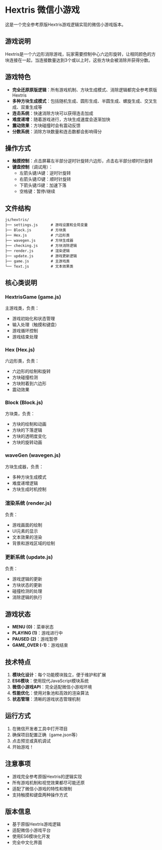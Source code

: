 # Hextris 微信小游戏

这是一个完全参考原版Hextris游戏逻辑实现的微信小游戏版本。

## 游戏说明

Hextris是一个六边形消除游戏，玩家需要控制中心六边形旋转，让相同颜色的方块连接在一起，当连接数量达到3个或以上时，这些方块会被消除并获得分数。

## 游戏特色

- **完全还原原版逻辑**：所有游戏机制、方块生成模式、消除逻辑都完全参考原版Hextris
- **多种方块生成模式**：包括随机生成、圆形生成、半圆生成、螺旋生成、交叉生成、双重生成等
- **连击系统**：快速消除方块可以获得连击加成
- **难度递增**：随着游戏进行，方块生成速度会逐渐加快
- **震动效果**：方块碰撞时会有震动反馈
- **分数系统**：消除方块数量和连击数都会影响得分

## 操作方式

- **触摸控制**：点击屏幕左半部分逆时针旋转六边形，点击右半部分顺时针旋转
- **键盘控制**（调试用）：
  - 左箭头键/A键：逆时针旋转
  - 右箭头键/D键：顺时针旋转
  - 下箭头键/S键：加速下落
  - 空格键：暂停/继续

## 文件结构

```
js/hextris/
├── settings.js      # 游戏设置和全局变量
├── Block.js         # 方块类
├── Hex.js           # 六边形类
├── wavegen.js       # 方块生成器
├── checking.js      # 方块消除逻辑
├── render.js        # 渲染逻辑
├── update.js        # 游戏更新逻辑
├── game.js          # 主游戏类
└── Text.js          # 文本效果类
```

## 核心类说明

### HextrisGame (game.js)
主游戏类，负责：
- 游戏初始化和状态管理
- 输入处理（触摸和键盘）
- 游戏循环控制
- 游戏结束处理

### Hex (Hex.js)
六边形类，负责：
- 六边形的绘制和旋转
- 方块碰撞检测
- 方块附着到六边形
- 震动效果

### Block (Block.js)
方块类，负责：
- 方块的绘制和动画
- 方块的下落逻辑
- 方块的透明度变化
- 方块的旋转动画

### waveGen (wavegen.js)
方块生成器，负责：
- 多种方块生成模式
- 难度递增逻辑
- 方块生成时机控制

### 渲染系统 (render.js)
负责：
- 游戏画面的绘制
- UI元素的显示
- 文本效果的渲染
- 背景和游戏区域的绘制

### 更新系统 (update.js)
负责：
- 游戏逻辑的更新
- 方块状态的更新
- 碰撞检测的处理
- 消除逻辑的执行

## 游戏状态

- **MENU (0)**：菜单状态
- **PLAYING (1)**：游戏进行中
- **PAUSED (2)**：游戏暂停
- **GAME_OVER (-1)**：游戏结束

## 技术特点

1. **模块化设计**：每个功能模块独立，便于维护和扩展
2. **ES6模块**：使用现代JavaScript模块系统
3. **微信小游戏API**：完全适配微信小游戏环境
4. **性能优化**：使用对象池和高效的渲染算法
5. **状态管理**：清晰的游戏状态管理机制

## 运行方式

1. 在微信开发者工具中打开项目
2. 确保项目配置正确（game.json等）
3. 点击预览或真机调试
4. 开始游戏！

## 注意事项

- 游戏完全参考原版Hextris的逻辑实现
- 所有游戏机制和视觉效果都尽可能还原
- 适配了微信小游戏的特性和限制
- 支持触摸和键盘两种操作方式

## 版本信息

- 基于原版Hextris游戏逻辑
- 适配微信小游戏平台
- 使用ES6模块化开发
- 完全中文化界面 
